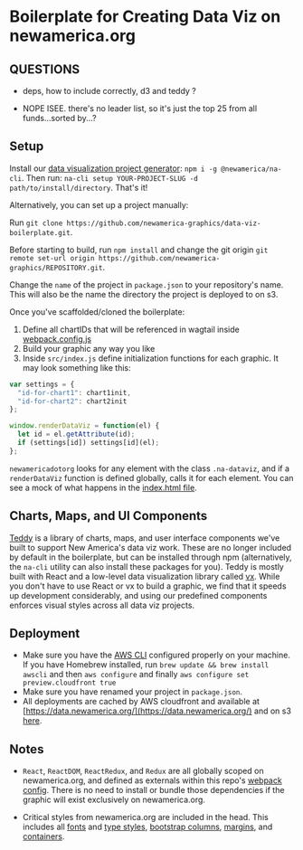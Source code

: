 # Boilerplate for Creating Data Viz on newamerica.org

## QUESTIONS

- deps, how to include correctly, d3 and teddy ?

* NOPE ISEE. there's no leader list, so it's just the top 25 from all funds...sorted by...?

## Setup

Install our [data visualization project generator](https://github.com/newamericafoundation/na-cli): `npm i -g @newamerica/na-cli`. Then run: `na-cli setup YOUR-PROJECT-SLUG -d path/to/install/directory`. That's it!

Alternatively, you can set up a project manually:

Run `git clone https://github.com/newamerica-graphics/data-viz-boilerplate.git`.

Before starting to build, run `npm install` and change the git origin `git remote set-url origin https://github.com/newamerica-graphics/REPOSITORY.git`.

Change the `name` of the project in `package.json` to your repository's name. This will also be the name the directory the project is deployed to on s3.

Once you've scaffolded/cloned the boilerplate:

1. Define all chartIDs that will be referenced in wagtail inside [webpack.config.js](https://github.com/newamericafoundation/data-viz-boilerplate/blob/master/webpack.config.js#L24)
2. Build your graphic any way you like
3. Inside `src/index.js` define initialization functions for each graphic. It may look something like this:

```js
var settings = {
  "id-for-chart1": chart1init,
  "id-for-chart2": chart2init
};

window.renderDataViz = function(el) {
  let id = el.getAttribute(id);
  if (settings[id]) settings[id](el);
};
```

`newamericadotorg` looks for any element with the class `.na-dataviz`, and if a `renderDataViz` function is defined globally, calls it for each element. You can see a mock of what happens in the [index.html file](https://github.com/newamerica-graphics/data-viz-boilerplate/blob/master/src/index.html#L19-L27).

## Charts, Maps, and UI Components

[Teddy](https://github.com/lorenries/teddy) is a library of charts, maps, and user interface components we've built to support New America's data viz work. These are no longer included by default in the boilerplate, but can be installed through npm (alternatively, the `na-cli` utility can also install these packages for you). Teddy is mostly built with React and a low-level data visualization library called [vx](https://vx-demo.now.sh/). While you don't have to use React or vx to build a graphic, we find that it speeds up development considerably, and using our predefined components enforces visual styles across all data viz projects.

## Deployment

- Make sure you have the [AWS CLI](https://docs.aws.amazon.com/cli/latest/userguide/cli-chap-welcome.html) configured properly on your machine. If you have Homebrew installed, run `brew update && brew install awscli` and then `aws configure` and finally `aws configure set preview.cloudfront true`
- Make sure you have renamed your project in `package.json`.
- All deployments are cached by AWS cloudfront and available at [https://data.newamerica.org/](https://data.newamerica.org/) and on s3 [here](http://datadotnewamerica.s3-website-us-east-1.amazonaws.com/).

## Notes

- `React`, `ReactDOM`, `ReactRedux`, and `Redux` are all globally scoped on newamerica.org, and defined as externals within this repo's [webpack config](https://github.com/newamerica-graphics/data-viz-boilerplate/blob/master/webpack.config.js). There is no need to install or bundle those dependencies if the graphic will exist exclusively on newamerica.org.

- Critical styles from newamerica.org are included in the head. This includes all [fonts](https://github.com/newamericafoundation/newamerica-cms/blob/staging/newamericadotorg/assets/scss/base/_fonts.scss) and [type styles](https://github.com/newamericafoundation/newamerica-cms/blob/staging/newamericadotorg/assets/scss/base/_type.scss), [bootstrap columns](https://github.com/newamericafoundation/newamerica-cms/blob/staging/newamericadotorg/assets/scss/base/_bootstrap-grid-critical.scss), [margins](https://github.com/newamericafoundation/newamerica-cms/blob/staging/newamericadotorg/assets/scss/base/_margins.scss), and [containers](https://github.com/newamericafoundation/newamerica-cms/blob/staging/newamericadotorg/assets/scss/base/_containers.scss).
